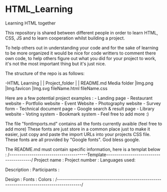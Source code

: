 # HTML_Learning

Learning HTML together

This repository is shared between different people in order to learn HTML, CSS, JS and to learn cooperation whilst building a project.

To help others out in understanding your code and for the sake of learning to be more organized it would be nice for code writters to comment there own code, to help others figure out what you did for your project to work, it's not the most important thing but it's just nice.

The structure of the repo is as follows:

-HTML Learning
|
|
Project_folder
|
|
README.md
Media folder
|Img.png
|Img.favicon
|Img.svg
fileName.html
fileName.css

Here are a few potential project examples : - Landing page - Restaurant website - Portfolio website - Event Website - Photography website - Survey form - Technical document page - Google search & result page - Library website - Voting system - Bookmark system - Feel free to add more :)

The file "fontImports.md" contains all the fonts currently avaible (feel free to add more)
These fonts are just store in a common place just to make it easier, just copy and paste the import URLs into your projects CSS file.
These fonts are all provided by "Google fonts".
God bless google.

The README.md must contain specific information, here is a templat below :
/---------------------------------------Template----------------------------------------/
Project name :
Project number :
Languages used:

Description :
Participants :

Design :
Fonts :
Colors :
/------------------------------------------------------------------------------------------/
